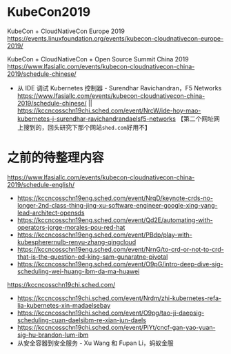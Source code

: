 
# KubeCon2019

KubeCon + CloudNativeCon Europe 2019 https://events.linuxfoundation.org/events/kubecon-cloudnativecon-europe-2019/

KubeCon + CloudNativeCon + Open Source Summit China 2019 https://www.lfasiallc.com/events/kubecon-cloudnativecon-china-2019/schedule-chinese/
- 从 IDE 调试 Kubernetes 控制器 - Surendhar Ravichandran，F5 Networks
https://www.lfasiallc.com/events/kubecon-cloudnativecon-china-2019/schedule-chinese/ || https://kccncosschn19chi.sched.com/event/NrcW/ide-hoy-mao-kubernetes-j-surendhar-ravichandrandaelsf5-networks 【第二个网址网上搜到的，回头研究下那个网站`shed.com`好用不】

# 之前的待整理内容

https://www.lfasiallc.com/events/kubecon-cloudnativecon-china-2019/schedule-english/
- https://kccncosschn19eng.sched.com/event/NrqD/keynote-crds-no-longer-2nd-class-thing-jing-xu-software-engineer-google-xing-yang-lead-architect-opensds
- https://kccncosschn19eng.sched.com/event/Qd2E/automating-with-operators-jorge-morales-pou-red-hat
- https://kccncosschn19eng.sched.com/event/PBdp/play-with-kubespherernulb-renyu-zhang-qingcloud
- https://kccncosschn19eng.sched.com/event/NrnG/to-crd-or-not-to-crd-that-is-the-question-ed-king-sam-gunaratne-pivotal
- https://kccncosschn19eng.sched.com/event/O9pG/intro-deep-dive-sig-scheduling-wei-huang-ibm-da-ma-huawei

https://kccncosschn19chi.sched.com/
- https://kccncosschn19chi.sched.com/event/Nrdm/zhi-kubernetes-refa-lia-kubernetes-xin-madaelsebay
- https://kccncosschn19chi.sched.com/event/O9pg/tao-ji-daepsig-scheduling-cuan-daelsibm-re-xian-jun-daels
- https://kccncosschn19chi.sched.com/event/PiYt/cncf-gan-yao-yuan-sig-hu-brandon-lum-ibm
- 从安全容器到安全服务 - Xu Wang 和 Fupan Li，蚂蚁金服
